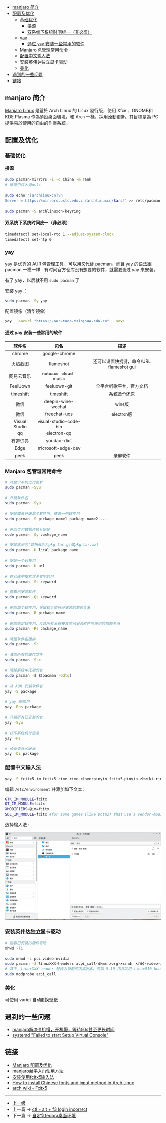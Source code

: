 <!-- 自定义 Manjaro 环境  -->


<!-- @import "[TOC]" {cmd="toc" depthFrom=1 depthTo=6 orderedList=false} -->

<!-- code_chunk_output -->

- [manjaro 简介](#-manjaro-简介)
- [配置及优化](#-配置及优化)
  - [基础优化](#-基础优化-)
    - [换源](#-换源-)
    - [双系统下系统时间统一（非必须）](#-双系统下系统时间统一非必须)
  - [yay](#-yay)
    - [通过 yay 安装一些常用的软件](#-通过-yay-安装一些常用的软件-)
  - [Manjaro 包管理常用命令](#-manjaro-包管理常用命令)
  - [配置中文输入法](#-配置中文输入法-)
  - [安装英伟达独立显卡驱动](#-安装英伟达独立显卡驱动)
  - [美化](#-美化-)
- [遇到的一些问题](#-遇到的一些问题)
- [链接](#-链接-)

<!-- /code_chunk_output -->


## manjaro 简介

[Manjaro Linux](https://zh.wikipedia.org/zh-hk/Manjaro_Linux) 是基於 Arch Linux 的 Linux 發行版，使用 Xfce 、GNOME和 KDE Plasma 作為預設桌面環境，和 Arch 一樣，採用滾動更新。其目標是為 PC 提供易於使用的自由的作業系統。


## 配置及优化

### 基础优化 

#### 换源 

```sh
sudo pacman-mirrors -i -c China -m rank
# 推荐中科大源ustc

sudo echo "[archlinuxcn]\n
Server = https://mirrors.ustc.edu.cn/archlinuxcn/$arch" >> /etc/pacman.conf

sudo pacman -S archlinuxcn-keyring
```

#### 双系统下系统时间统一（非必须）

```sh
timedatectl set-local-rtc 1 --adjust-system-clock
timedatectl set-ntp 0
```

### yay

yay 是优秀的 AUR 包管理工具，可以用来代替 pacman，而且 yay 的语法跟 pacman 一模一样，有时间官方仓库没有想要的软件，就需要通过 yay 来安装。

有了 yay，以后就不用 `sudo pacman` 了

安装 yay ：

```sh
sudo pacman -Sy yay
```

配置镜像（清华镜像）
```sh
yay --aururl "https://aur.tuna.tsinghua.edu.cn" --save
```
#### 通过 yay 安装一些常用的软件 

|     软件名    |          包名          |                   描述                   |
|:-------------:|:----------------------:|:----------------------------------------:|
|     chrome    |      google-chrome     |                                          |
|    火焰截图   |        flameshot       | 还可以设置快捷键，命令/URL flameshot gui |
|   网易云音乐  |   netease-cloud-music  |                                          |
|    FeelUown   |      feeluown-git      |         全平台听歌平台，官方文档         |
|   timeshift   |        timeshift       |               系统备份还原               |
|      微信     |   deepin-wine-wechat   |                  wine版                  |
|      微信     |      freechat-uos      |                electron版                |
| Visual Studio | visual-studio-code-bin |                                          |
|       qq      |       electron-qq      |                                          |
|    有道词典   |       youdao-dict      |                                          |
|      Edge     |   microsoft-edge-dev   |                                          |
|      peek     |          peek          |                 录屏软件                 |

### Manjaro 包管理常用命令

```sh
# 对整个系统进行更新
sudo pacman -Syu

# 升级软件包
sudo pacman -Syu

# 安装或者升级单个软件包，或者一列软件包
sudo pacman -S package_name1 package_name2 ...

# 先同步包数据再执行安装
sudo pacman -Sy package_name

# 安装本地包(其拓展名为pkg.tar.gz或pkg.tar.xz)
sudo pacman -U local_package_name

# 安装一个远程包
sudo pacman -U url

# 在仓库中搜索含关键字的包
sudo pacman -Ss keyword

# 查看已安装软件
sudo pacman -Qs keyword

# 删除单个软件包，保留其全部已经安装的依赖关系
sudo pacman -R package_name

# 删除指定软件包，及其所有没有被其他已安装软件包使用的依赖关系
sudo pacman -Rs package_name

# 清理软件包缓存
sudo pacman -Sc

# 清除所有的缓存文件
sudo pacman -Scc

# 清除系统中无用的包
sudo pacman -$ $(pacman -Qdtq)

# 从 AUR 安装软件包
yay -S package

# yay 删除包
yay -Rns package

# 升级所有已安装的包
yay -Syu

# 打印系统统计信息
yay -Ps

# 检查安装的版本
yay -Qi package 

```

### 配置中文输入法 

```sh 
yay -S fcitx5-im fcitx5-rime rime-cloverpinyin fcitx5-pinyin-zhwiki-rime fcitx5-material-color
```

编辑 `/etc/environment` 并添加如下文本：
```sh
GTK_IM_MODULE=fcitx
QT_IM_MODULE=fcitx
XMODIFIERS=@im=fcitx
SDL_IM_MODULE=fcitx #for some games (like Dota2) that use a vendor-modified version of SDL2 library.
```

选择输入法 :

![](../images/customManjaroEnv_202205042026_1.png)

### 安装英伟达独立显卡驱动

```sh
# 查看已安装的硬件驱动  
mhwd -li

sudo mhwd -i pci video-nvidia
sudo pacman -S linuxXXX-headers acpi_call-dkms xorg-xrandr xf86-video-intel git
# 其中，linuxXXX-header 替换为当前的内核版本，例如 5.10 内核就用 linux510-headers
sudo modprobe acpi_call
```

### 美化 
可使用 variet 自动更换壁纸

## 遇到的一些问题

* [manjaro解决关机慢，开机慢，等待90s甚至更长时间](https://blog.csdn.net/qq_37284020/article/details/108700639)
* [systemd "Failed to start Setup Virtual Console"](https://bbs.archlinux.org/viewtopic.php?id=198017)

## 链接 

- [Manjaro 配置及优化](https://segmentfault.com/a/1190000039901064)
- [manjaro新手入门使用方法](https://www.dhzy.fun/archives/3608.html)
- [安装使用fcitx5输入法](https://blog.51cto.com/u_15076215/3475710)
- [How to install Chinese fonts and input method in Arch Linux](https://slmeng.medium.com/how-to-install-chinese-fonts-and-input-method-in-arch-linux-18b68d2817e7)
- [arch wiki - Fcitx5](https://wiki.archlinux.org/title/Fcitx5#Chinese)

---

- [上一级](README.md)
- 上一篇 -> [ctl + alt + f3 login incorrect](ctrl_alt_f3_login_incorrect.md)
- 下一篇 -> [自定义fedora桌面环境](custom_desktop_env.md)
